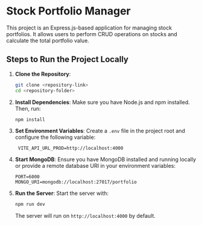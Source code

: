 # Stock Portfolio Manager

This project is an Express.js-based application for managing stock portfolios. It allows users to perform CRUD operations on stocks and calculate the total portfolio value.

## Steps to Run the Project Locally

1. **Clone the Repository**:

   ```bash
   git clone <repository-link>
   cd <repository-folder>
   ```

2. **Install Dependencies**:
   Make sure you have Node.js and npm installed. Then, run:

   ```bash
   npm install
   ```

3. **Set Environment Variables**:
   Create a `.env` file in the project root and configure the following variable:

   ```env
    VITE_API_URL_PROD=http://localhost:4000
   ```

4. **Start MongoDB**:
   Ensure you have MongoDB installed and running locally or provide a remote database URI in your environment variables:

   ```env
   PORT=6000
   MONGO_URI=mongodb://localhost:27017/portfolio
   ```

5. **Run the Server**:
   Start the server with:

   ```bash
   npm run dev
   ```

   The server will run on `http://localhost:4000` by default.
